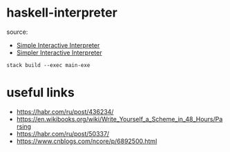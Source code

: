 # haskell-interpreter

source:
- [Simple Interactive Interpreter](https://www.codewars.com/kata/52ffcfa4aff455b3c2000750)
- [Simpler Interactive Interpreter](https://www.codewars.com/kata/53005a7b26d12be55c000243)

```
stack build --exec main-exe
```


# useful links

- https://habr.com/ru/post/436234/
- https://en.wikibooks.org/wiki/Write_Yourself_a_Scheme_in_48_Hours/Parsing
- https://habr.com/ru/post/50337/
- https://www.cnblogs.com/ncore/p/6892500.html
